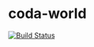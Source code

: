 # coda-world

[![Build Status](https://travis-ci.org/soupstore/coda-world.svg?branch=master)](https://travis-ci.org/soupstore/coda-world)


